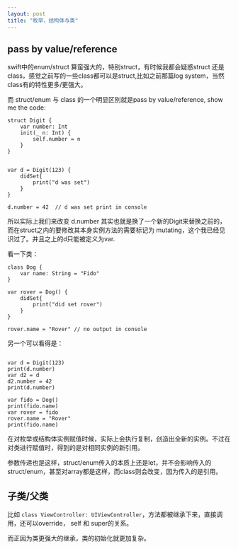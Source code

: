 ```yaml
---
layout: post
title: "枚举，结构体与类"
---
```


## pass by value/reference

swift中的enum/struct 算蛮强大的，特别struct，有时候我都会疑惑struct 还是 class，感觉之前写的一些class都可以是struct,比如之前那篇log system，当然class有的特性更多/更强大。

而 struct/enum 与 class 的一个明显区别就是pass by value/reference, show me the code:

```
struct Digit {
    var number: Int
    init(_ n: Int) {
        self.number = n
    }
}


var d = Digit(123) {
    didSet{
        print("d was set")
    }
}

d.number = 42  // d was set print in console 
```

所以实际上我们来改变 d.number 其实也就是换了一个新的Digit来替换之前的，而在struct之内的要修改其本身实例方法的需要标记为 mutating，这个我已经见识过了。并且之上的d只能被定义为var.

看一下类：

```
class Dog {
    var name: String = "Fido"
}

var rover = Dog() {
    didSet{
        print("did set rover")
    }
}

rover.name = "Rover" // no output in console
```

另一个可以看得是：

```

var d = Digit(123)
print(d.number)
var d2 = d
d2.number = 42
print(d.number)

var fido = Dog()
print(fido.name)
var rover = fido
rover.name = "Rover"
print(fido.name)
```

在对枚举或结构体实例赋值时候，实际上会执行复制，创造出全新的实例。不过在对类进行赋值时，得到的是对相同实例的新引用。

参数传递也是这样，struct/enum传入的本质上还是let，并不会影响传入的struct/enum，甚至对array都是这样，而class则会改变，因为传入的是引用。

## 子类/父类

比如 `class ViewController: UIViewController`，方法都被继承下来，直接调用，还可以override， self 和 super的关系。

而正因为类更强大的继承，类的初始化就更加复杂。

